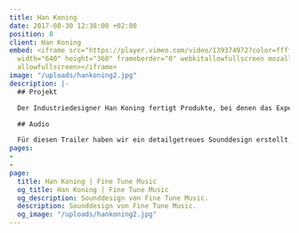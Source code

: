 ```yaml
---
title: Han Koning
date: 2017-08-30 12:38:00 +02:00
position: 8
client: Han Koning
embed: <iframe src="https://player.vimeo.com/video/139374972?color=ffffff&title=0&byline=0&portrait=0"
  width="640" height="360" frameborder="0" webkitallowfullscreen mozallowfullscreen
  allowfullscreen></iframe>
image: "/uploads/hankoning2.jpg"
description: |-
  ## Projekt

  Der Industriedesigner Han Koning fertigt Produkte, bei denen das Experiment mit Material und Form im Vordergrund steht. Regisseur Joshua Maldonado hat seine Arbeitsweise in diesem Video eingefangen.

  ## Audio

  Für diesen Trailer haben wir ein detailgetreues Sounddesign erstellt, das mit Kontrast und verschiedenen Klangstrukturen spielt, um die Wirkung der Bilder zu intensivieren.
pages:
- 
- 
page:
  title: Han Koning | Fine Tune Music
  og_title: Han Koning | Fine Tune Music
  og_description: Sounddesign von Fine Tune Music.
  description: Sounddesign von Fine Tune Music.
  og_image: "/uploads/hankoning2.jpg"
---
```



